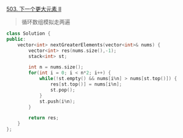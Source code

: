 [503. 下一个更大元素 II](https://leetcode.cn/problems/next-greater-element-ii/)

> 循环数组模拟走两遍

```c++
class Solution {
public:
    vector<int> nextGreaterElements(vector<int>& nums) {
        vector<int> res(nums.size(),-1);
        stack<int> st;

        int n = nums.size(); 
        for(int i = 0; i < n*2; i++) {
            while(!st.empty() && nums[i%n] > nums[st.top()]) {
                res[st.top()] = nums[i%n];
                st.pop();
            }
            st.push(i%n);
        }

        return res;
    }
};
```

